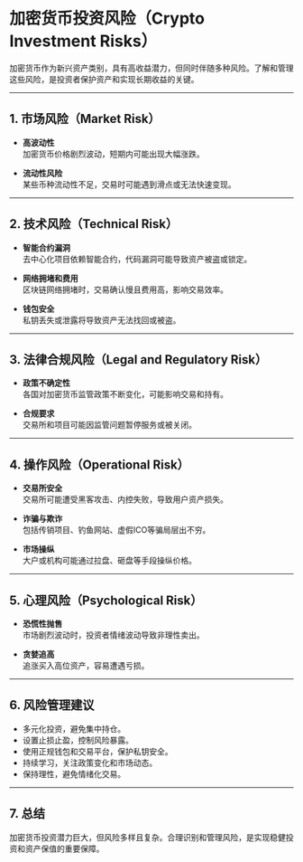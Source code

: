# 加密货币投资风险（Crypto Investment Risks）

加密货币作为新兴资产类别，具有高收益潜力，但同时伴随多种风险。了解和管理这些风险，是投资者保护资产和实现长期收益的关键。

---

## 1. 市场风险（Market Risk）

- **高波动性**  
  加密货币价格剧烈波动，短期内可能出现大幅涨跌。

- **流动性风险**  
  某些币种流动性不足，交易时可能遇到滑点或无法快速变现。

---

## 2. 技术风险（Technical Risk）

- **智能合约漏洞**  
  去中心化项目依赖智能合约，代码漏洞可能导致资产被盗或锁定。

- **网络拥堵和费用**  
  区块链网络拥堵时，交易确认慢且费用高，影响交易效率。

- **钱包安全**  
  私钥丢失或泄露将导致资产无法找回或被盗。

---

## 3. 法律合规风险（Legal and Regulatory Risk）

- **政策不确定性**  
  各国对加密货币监管政策不断变化，可能影响交易和持有。

- **合规要求**  
  交易所和项目可能因监管问题暂停服务或被关闭。

---

## 4. 操作风险（Operational Risk）

- **交易所安全**  
  交易所可能遭受黑客攻击、内控失败，导致用户资产损失。

- **诈骗与欺诈**  
  包括传销项目、钓鱼网站、虚假ICO等骗局层出不穷。

- **市场操纵**  
  大户或机构可能通过拉盘、砸盘等手段操纵价格。

---

## 5. 心理风险（Psychological Risk）

- **恐慌性抛售**  
  市场剧烈波动时，投资者情绪波动导致非理性卖出。

- **贪婪追高**  
  追涨买入高位资产，容易遭遇亏损。

---

## 6. 风险管理建议

- 多元化投资，避免集中持仓。
- 设置止损止盈，控制风险暴露。
- 使用正规钱包和交易平台，保护私钥安全。
- 持续学习，关注政策变化和市场动态。
- 保持理性，避免情绪化交易。

---

## 7. 总结

加密货币投资潜力巨大，但风险多样且复杂。合理识别和管理风险，是实现稳健投资和资产保值的重要保障。
